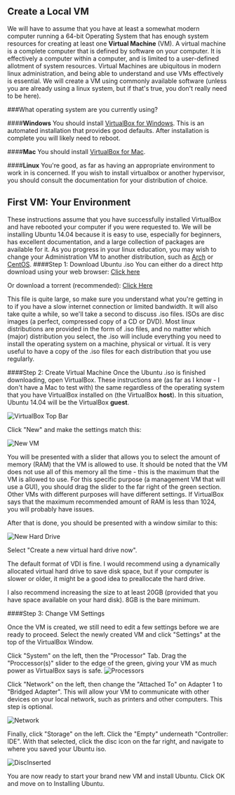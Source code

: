 Create a Local VM
-------------
We will have to assume that you have at least a somewhat modern computer running a 64-bit Operating System that has enough system resources for creating at least one **Virtual Machine** (VM). A virtual machine is a complete computer that is defined by software on your computer. It is effectively a computer within a computer, and is limited to a user-defined allotment of system resources. Virtual Machines are ubiquitous in modern linux administration, and being able to understand and use VMs effectively is essential. We will create a VM using commonly available software (unless you are already using a linux system, but if that's true, you don't really need to be here).

###What operating system are you currently using?

####**Windows**
You should install [VirtualBox for Windows](http://download.virtualbox.org/virtualbox/4.3.22/VirtualBox-4.3.22-98236-Win.exe). This is an automated installation that provides good defaults. After installation is complete you will likely need to reboot.

####**Mac**
You should install [VirtualBox for Mac](http://download.virtualbox.org/virtualbox/4.3.22/VirtualBox-4.3.22-98236-OSX.dmg).

####**Linux**
You're good, as far as having an appropriate environment to work in is concerned. If you wish to install virtualbox or another hypervisor, you should consult the documentation for your distribution of choice.

First VM: Your Environment
------
 These instructions assume that you have successfully installed VirtualBox and have rebooted your computer if you were requested to. We will be installing Ubuntu 14.04 because it is easy to use, especially for beginners, has excellent documentation, and a large collection of packages are available for it. As you progress in your linux education, you may wish to change your Administration VM to another distribution, such as [Arch](http://archlinux.org) or [CentOS](http://centos.org).
####Step 1: Download Ubuntu .iso
You can either do a direct http download using your web browser: [Click here](http://mirror.pnl.gov/releases/14.04/ubuntu-14.04.2-desktop-amd64.iso)

Or download a torrent (recommended): [Click Here](http://releases.ubuntu.com/14.04.2/ubuntu-14.04.2-desktop-amd64.iso.torrent)

This file is quite large, so make sure you understand what you're getting in to if you have a slow internet connection or limited bandwidth. It will also take quite a while, so we'll take a second to discuss .iso files. ISOs are disc images (a perfect, compressed copy of a CD or DVD). Most linux distributions are provided in the form of .iso files, and no matter which (major) distribution you select, the .iso will include everything you need to install the operating system on a machine, physical or virtual. It is very useful to have a copy of the .iso files for each distribution that you use regularly.

####Step 2: Create Virtual Machine
Once the Ubuntu .iso is finished downloading, open VirtualBox. These instructions are (as far as I know - I don't have a Mac to test with) the same regardless of the operating system that you have VirtualBox installed on (the  VirtualBox **host**). In this situation, Ubuntu 14.04 will be the VirtualBox **guest**.

![VirtualBox Top Bar](http://i.imgur.com/AFtjxD4.png)

Click "New" and make the settings match this:

![New VM](http://i.imgur.com/E47OBGY.png)

You will be presented with a slider that allows you to select the amount of memory (RAM) that the VM is allowed to use. It should be noted that the VM does not use all of this memory all the time - this is the maximum that the VM is allowed to use. For this specific purpose (a management VM that will use a GUI), you should drag the slider to the far right of the green section. Other VMs with different purposes will have different settings. If VirtualBox says that the maximum recommended amount of RAM is less than 1024, you will probably have issues.

After that is done, you should be presented with a window similar to this:

![New Hard Drive](http://i.imgur.com/y4IEBop.png "Hard Drive")

Select "Create a new virtual hard drive now".

The default format of VDI is fine. I would recommend using a dynamically allocated virtual hard drive to save disk space, but if your computer is slower or older, it might be a good idea to preallocate the hard drive.

I also recommend increasing the size to at least 20GB (provided that you have space available on your hard disk). 8GB is the bare minimum.

####Step 3: Change VM Settings

Once the VM is created, we still need to edit a few settings before we are ready to proceed. Select the newly created VM and click "Settings" at the top of the VirtualBox Window.

Click "System" on the left, then the "Processor" Tab. Drag the "Proccessor(s)" slider to the edge of the green, giving your VM as much power as VirtualBox says is safe.
![Processors](http://i.imgur.com/Nbf0qLG.png)


Click "Network" on the left, then change the "Attached To" on Adapter 1 to "Bridged Adapter". This will allow your VM to communicate with other devices on your local network, such as printers and other computers. This step is optional.

![Network](http://i.imgur.com/R7yUAgY.png)

Finally, click "Storage" on the left. Click the "Empty" underneath "Controller: IDE".  With that selected, click the disc icon on the far right, and navigate to where you saved your Ubuntu iso.

![DiscInserted](http://i.imgur.com/HxzGLO2.png)

You are now ready to start your brand new VM and install Ubuntu. Click OK and move on to Installing Ubuntu.
